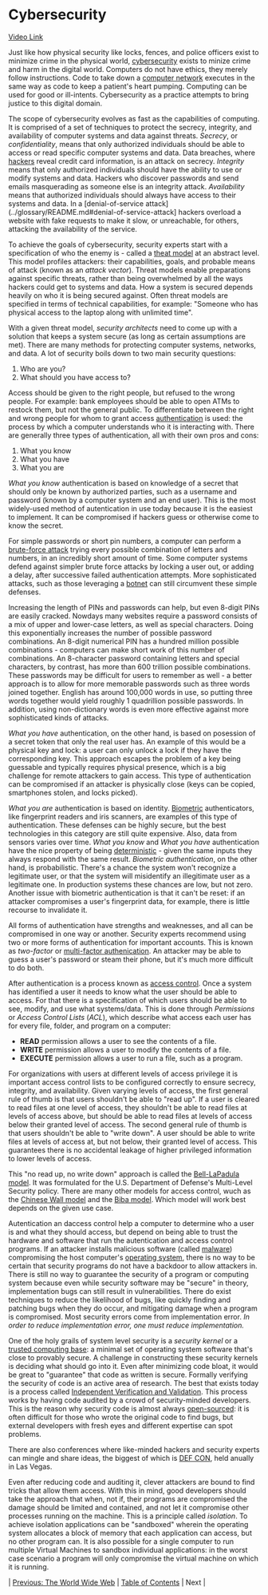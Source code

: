 # Cybersecurity
[Video Link](https://youtu.be/bPVaOlJ6ln0)

Just like how physical security like locks, fences, and police officers exist to minimize crime in the physical world, [cybersecurity](../glossary/README.md#computer-security) exists to minize crime and harm in the digital world. Computers do not have ethics, they merely follow instructions. Code to take down a [computer network](../glossary/README.md#computer-network) executes in the same way as code to keep a patient's heart pumping. Computing can be used for good or ill-intents. Cybersecurity as a practice attempts to bring justice to this digital domain.

The scope of cybersecurity evolves as fast as the capabilities of computing. It is comprised of a set of techniques to protect the secrecy, integrity, and availability of computer systems and data against threats. _Secrecy_, or _confidentiality_, means that only authorized individuals should be able to access or read specific computer systems and data. Data breaches, where [hackers](../glossary/README.md#security-hacker) reveal credit card information, is an attack on secrecy. _Integrity_ means that only authorized individuals should have the ability to use or modify systems and data. Hackers who discover passwords and send emails masquerading as someone else is an integrity attack. _Availability_ means that authorized individuals should always have access to their systems and data. In a [denial-of-service attack](../glossary/README.md#denial-of-service-attack] hackers overload a website with fake requests to make it slow, or unreachable, for others, attacking the availability of the service.

To achieve the goals of cybersecurity, security experts start with a specification of who the enemy is - called a [theat model](../glossary/README.md#threat-model) at an abstract level. This model profiles attackers: their capabilities, goals, and probable means of attack (known as an _attack vector_). Threat models enable preparations against specific threats, rather than being overwhelmed by all the ways hackers could get to systems and data. How a system is secured depends heavily on who it is being secured against. Often threat models are specified in terms of technical capabilities, for example: "Someone who has physical access to the laptop along with unlimited time".

With a given threat model, _security architects_ need to come up with a solution that keeps a system secure (as long as certain assumptions are met). There are many methods for protecting computer systems, networks, and data. A lot of security boils down to two main security questions:
1. Who are you?
2. What should you have access to?

Access should be given to the right people, but refused to the wrong people. For example: bank employees should be able to open ATMs to restock them, but not the general public. To differentiate between the right and wrong people for whom to grant access [authentication](../glossary/README.md#authentication) is used: the process by which a computer understands who it is interacting with. There are generally three types of authentication, all with their own pros and cons:
1. What you know
2. What you have
3. What you are

_What you know_ authentication is based on knowledge of a secret that should only be known by authorized parties, such as a username and password (known by a computer system and an end user). This is the most widely-used method of autentication in use today because it is the easiest to implement. It can be compromised if hackers guess or otherwise come to know the secret.

For simple passwords or short pin numbers, a computer can perform a [brute-force attack](../glossary/README.md#brute-force-attack) trying every possible combination of letters and numbers, in an incredibly short amount of time. Some computer systems defend against simpler brute force attacks by locking a user out, or adding a delay, after successive failed authentication attempts. More sophisticated attacks, such as those leveraging a [botnet](../glossary/README.md#botnet) can still circumvent these simple defenses.

Increasing the length of PINs and passwords can help, but even 8-digit PINs are easily cracked. Nowdays many websites require a password consists of a mix of upper and lower-case letters, as well as special characters. Doing this exponentially increases the number of possible password combinations. An 8-digit numerical PIN has a hundred million possible combinations - computers can make short work of this number of combinations. An 8-character password containing letters and special characters, by contrast, has more than 600 trillion possible combinations. These passwords may be difficult for users to remember as well - a better approach is to allow for more memorable passwords such as three words joined together. English has around 100,000 words in use, so putting three words together would yield roughly 1 quadrillion possible passwords. In addition, using non-dictionary words is even more effective against more sophisticated kinds of attacks.

_What you have_ authentication, on the other hand, is based on posession of a secret token that only the real user has. An example of this would be a physical key and lock: a user can only unlock a lock if they have the corresponding key. This approach escapes the problem of a key being guessable and typically requires physical presence, which is a big challenge for remote attackers to gain access. This type of authentication can be compromised if an attacker is physically close (keys can be copied, smartphones stolen, and locks picked).

_What you are_ authentication is based on identity. [Biometric](../glossary/README.md#biometrics) authenticators, like fingerprint readers and iris scanners, are examples of this type of authentication. These defenses can be highly secure, but the best technologies in this category are still quite expensive. Also, data from sensors varies over time. _What you know_ and _What you have_ authentication have the nice property of being [deterministic](../glossary/README.md#determinism) - given the same inputs they always respond with the same result. _Biometric authentication_, on the other hand, is probabilistic. There's a chance the system won't recognize a legitimate user, or that the system will misidentify an illegitimate user as a legitimate one. In production systems these chances are low, but not zero. Another issue with biometric authentication is that it can't be reset: if an attacker compromises a user's fingerprint data, for example, there is little recourse to invalidate it.

All forms of authentication have strengths and weaknesses, and all can be compromised in one way or another. Security experts recommend using two or more forms of authentication for important accounts. This is known as _two-factor_ or [multi-factor authenication](../glossary/README.md#multi-factor-authentication). An attacker may be able to guess a user's password or steam their phone, but it's much more difficult to do both.

After authentication is a process known as [access control](../glossary/README.md#access-control). Once a system has identified a user it needs to know what the user should be able to access. For that there is a specification of which users should be able to see, modify, and use what systems/data. This is done through _Permissions_ or _Access Control Lists_ (_ACL_), which describe what access each user has for every file, folder, and program on a computer:
* **READ** permission allows a user to see the contents of a file.
* **WRITE** permission allows a user to modify the contents of a file.
* **EXECUTE** permission allows a user to run a file, such as a program.

For organizations with users at different levels of access privilege it is important access control lists to be configured correctly to ensure secrecy, integrity, and availability. Given varying levels of access, the first general rule of thumb is that users shouldn't be able to "read up". If a user is cleared to read files at one level of access, they shouldn't be able to read files at levels of access above, but should be able to read files at levels of access below their granted level of access. The second general rule of thumb is that users shouldn't be able to "write down". A user should be able to write files at levels of access at, but not below, their granted level of access. This guarantees there is no accidental leakage of higher privileged information to lower levels of access.

This "no read up, no write down" approach is called the [Bell-LaPadula model](https://en.wikipedia.org/wiki/Bell%E2%80%93LaPadula_model). It was formulated for the U.S. Department of Defense's Multi-Level Security policy. There are many other models for access control, wuch as the [Chinese Wall model](https://en.wikipedia.org/wiki/Chinese_wall) and the [Biba model](https://en.wikipedia.org/wiki/Biba_Model). Which model will work best depends on the given use case.

Autentication an daccess control help a computer to determine who a user is and what they should access, but depend on being able to trust the hardware and software that run the autentication and access control programs. If an attacker installs malicious software (called [malware](../glossary/README.md#malware)) compromising the host computer's [operating system](../glossary/README.md#operating-system), there is no way to be certain that security programs do not have a backdoor to allow attackers in. There is still no way to guarantee the security of a program or computing system because even while security software may be "secure" in theory, implementation bugs can still result in vulnerabilities. There do exist techniques to reduce the likelihood of bugs, like quickly finding and patching bugs when they do occur, and mitigating damage when a program is compromised. Most security errors come from implementation error. _In order to reduce implementation error, one must reduce implementation._

One of the holy grails of system level security is a _security kernel_ or a [trusted computing base](../glossary/README.md#trusted-computing-base): a minimal set of operating system software that's close to provably secure. A challenge in constructing these security kernels is deciding what should go into it. Even after minimizing code bloat, it would be great to "guarantee" that code as written is secure. Formally verifying the security of code is an active area of research. The best that exists today is a process called [Independent Verification and Validation](https://en.wikipedia.org/wiki/Verification_and_validation). This process works by having code audited by a crowd of security-minded developers. This is the reason why security code is almost always [open-sourced](../glossary/README.md#open-source-software): it is often difficult for those who wrote the original code to find bugs, but external developers with fresh eyes and different expertise can spot problems.

There are also conferences where like-minded hackers and security experts can mingle and share ideas, the biggest of which is [DEF CON](https://en.wikipedia.org/wiki/DEF_CON), held anually in Las Vegas.

Even after reducing code and auditing it, clever attackers are bound to find tricks that allow them access. With this in mind, good developers should take the approach that when, not if, their programs are compromised the damage should be limited and contained, and not let it compromise other processes running on the machine. This is a principle called _isolation_. To achieve isolation applications can be "sandboxed" wherein the operating system allocates a block of memory that each application can access, but no other program can. It is also possible for a single computer to run multiple Virtual Machines to sandbox individual applications: in the worst case scenario a program will only compromise the virtual machine on which it is running.
 
| [Previous: The World Wide Web](../30/README.md) | [Table of Contents](../README.md#table-of-contents) | Next |
